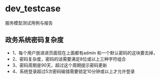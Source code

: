 # dev_testcase
服务模型测试用例与报告

政务系统密码复杂度
---

-  1、每个用户放进进页面现在上面都有admin 和一个默认密码的这块要去掉，
-  2、密码复杂度，密码的话需要满足8位或以上三种字符组合
-  3、密码周期是90天，超过这个周期提示密码更新
-  4、系统登录超过5次密码输错需要锁定10分钟或以上才允许登录
